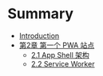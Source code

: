 # Summary

* [Introduction](README.md)
* [第2章 第一个 PWA 站点](chapter02.md)
  * [2.1 App Shell 架构](chapter02/21-app-shell-jia-gou.md)
  * [2.2 Service Worker](chapter02/22-service-worker.md)

